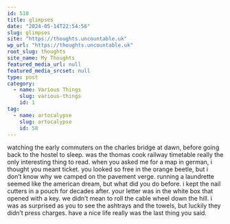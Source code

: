 ```yaml
---
id: 510
title: glimpses
date: "2024-05-14T22:54:56"
slug: glimpses
site: "https://thoughts.uncountable.uk"
wp_url: "https://thoughts.uncountable.uk"
root_slug: thoughts
site_name: My Thoughts
featured_media_url: null
featured_media_srcset: null
type: post
category:
  - name: Various Things
    slug: various-things
    id: 1
tag:
  - name: artocalypse
    slug: artocalypse
    id: 58
---
```



<p>watching the early commuters on the charles bridge at dawn, before going back to the hostel to sleep. was the thomas cook railway timetable really the only interesting thing to read. when you asked me for a map in german, i thought you meant ticket. you looked so free in the orange beetle, but i don&#8217;t know why we camped on the pavement verge. running a laundrette seemed like the american dream, but what did you do before. i kept the nail cutters in a pouch for decades after. your letter was in the white box that opened with a key. we didn&#8217;t mean to roll the cable wheel down the hill. i was as surprised as you to see the ashtrays and the towels, but luckily they didn&#8217;t press charges. have a nice life really was the last thing you said.</p>
